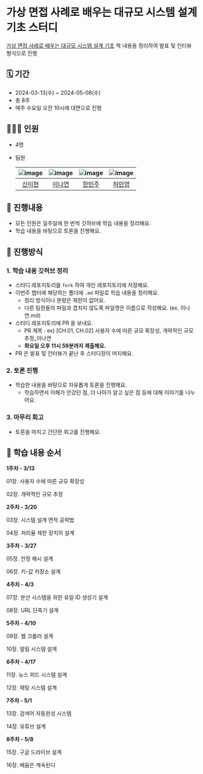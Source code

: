 # 가상 면접 사례로 배우는 대규모 시스템 설계 기초 스터디

[가상 면접 사례로 배우는 대규모 시스템 설계 기초](https://www.yes24.com/Product/Goods/102819435) 책 내용을 정리하여 발표 및 인터뷰 형식으로 진행


## 🗓 기간

- 2024-03-13(수) ~ 2024-05-08(수)
- 총 8주
- 매주 수요일 오전 10시에 대면으로 진행

## 👨‍👩‍👧 인원

- 4명
- 팀원

  |![image](https://avatars.githubusercontent.com/u/80164690?v=4)|![image](https://avatars.githubusercontent.com/u/77628363?v=4)|![image](https://avatars.githubusercontent.com/u/132250663?v=4)|![image](https://avatars.githubusercontent.com/u/80142915?v=4) |
    |:---:|:---:|:---:|:---:|
  |[신이현](https://github.com/2hy2on)|[이나연](https://github.com/yeon2lee)|[한민주](https://github.com/Hanminjoo72)|[허민영](https://github.com/MinCodeHub)|

## 🚀 진행내용

- 모든 인원은 일주일에 한 번씩 깃허브에 학습 내용을 정리해요.
- 학습 내용을 바탕으로 토론을 진행해요.

## 📑 진행방식

### 1. 학습 내용 깃허브 정리

- 스터디 레포지토리를 `fork` 하여 개인 레포지토리에 저장해요.
- 이번주 챕터에 해당하는 폴더에 `.md` 파일로 학습 내용을 정리해요.
   - 정리 방식이나 분량은 제한이 없어요.
   - 다른 팀원들의 파일과 겹치지 않도록 파일명은 이름으로 작성해요. (ex. 이나연.md)
- 스터디 레포지토리에 PR 을 보내요.
   - PR 제목 : ex) [CH.01, CH.02] 사용자 수에 따른 규모 확장성, 개략적인 규모 추정_이나연
   - **화요일 오후 11시 59분까지 제출해요.**
- PR 은 발표 및 인터뷰가 끝난 후 스터디장이 머지해요.

### 2. 토론 진행

- 학습한 내용을 바탕으로 자유롭게 토론을 진행해요.
   - 학습하면서 이해가 안갔던 점, 더 나아가 알고 싶은 점 등에 대해 이야기를 나누어요.

### 3. 마무리 회고

- 토론을 마치고 간단한 회고를 진행해요.

## 📖 학습 내용 순서

**1주차 - 3/13**

01장. 사용자 수에 따른 규모 확장성

02장. 개략적인 규모 추정

**2주차 - 3/20**

03장. 시스템 설계 면적 공략법

04장. 처리율 제한 장치의 설계

**3주차 - 3/27**

05장. 안정 해시 설계

06장. 키-값 저장소 설계

**4주차 - 4/3**

07장. 분산 시스템을 위한 유일 ID 생성기 설계

08장. URL 단축기 설계

**5주차 - 4/10**

09장. 웹 크롤러 설계

10장. 알림 시스템 설계

**6주차 - 4/17**

11장. 뉴스 피드 시스템 설계

12장. 채팅 시스템 설계

**7주차 - 5/1**

13장. 검색어 자동완성 시스템

14장. 유튜브 설계

**8주차 - 5/8**

15장. 구글 드라이브 설계

16장. 배움은 계속된다

